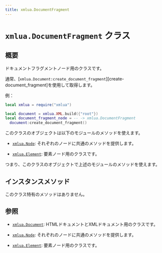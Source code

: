 ```yaml
---
title: xmlua.DocumentFragment
---
```


# `xmlua.DocumentFragment` クラス

## 概要

ドキュメントフラグメントノード用のクラスです。

通常、[`xmlua.Document:create_document_fragment`][create-document_fragment]を使用して取得します。

例：

```lua
local xmlua = require("xmlua")

local document = xmlua.XML.build({"root"})
local document_fragment_node = -- -> xmlua.DocumentFragment
  document:create_document_fragment()
```

このクラスのオブジェクトは以下のモジュールのメソッドを使えます。

  * [`xmlua.Node`][node]: それぞれのノードに共通のメソッドを提供します。

  * [`xmlua.Element`][element]: 要素ノード用のクラスです。

つまり、このクラスのオブジェクトで上述のモジュールのメソッドを使えます。

## インスタンスメソッド

このクラス特有のメソッドはありません。

## 参照

  * [`xmlua.Document`][document]: HTMLドキュメントとXMLドキュメント用のクラスです。

  * [`xmlua.Node`][node]: それぞれのノードに共通のメソッドを提供します。

  * [`xmlua.Element`][element]: 要素ノード用のクラスです。


[create-cdata-section]:document.html#cdata-section.html

[document]:document.html

[node]:node.html

[element]:element.html
